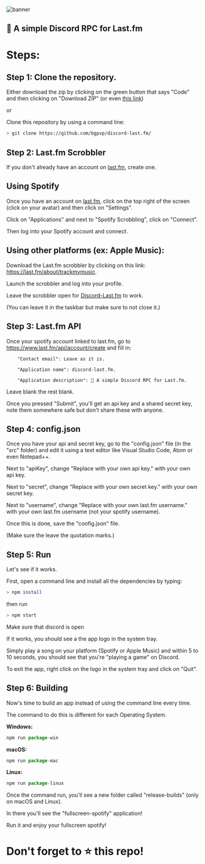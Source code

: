 ![banner](https://raw.githubusercontent.com/bgpvp/discord-last.fm/main/img/banner.png)

## 🎵 A simple Discord RPC for Last.fm


# Steps:

## Step 1: Clone the repository.

Either download the zip by clicking on the green button that says "Code" and then clicking on "Download ZIP" (or even [this link](https://github.com/bgpvp/discord-last.fm/archive/refs/heads/main.zip))

or

Clone this repository by using a command line:

```bash
> git clone https://github.com/bgpvp/discord-last.fm/
```

## Step 2: Last.fm Scrobbler

If you don't already have an account on [last.fm](https://last.fm), create one.

## Using Spotify

Once you have an account on [last.fm](https://last.fm), click on the top right of the screen (click on your avatar) and then click on "Settings".

Click on "Applications" and next to "Spotify Scrobbling", click on "Connect".

Then log into your Spotify account and connect.

## Using other platforms (ex: Apple Music):

Download the Last.fm scrobbler by clicking on this link: https://last.fm/about/trackmymusic.

Launch the scrobbler and log into your profile.

Leave the scrobbler open for [Discord-Last.fm](https://github.com/bgpvp/discord-last.fm) to work.

(You can leave it in the taskbar but make sure to not close it.)

## Step 3: Last.fm API

Once your spotify account linked to last.fm, go to https://www.last.fm/api/account/create and fill in:

        "Contact email": Leave as it is.

        "Application name": discord-last.fm.

        "Application description": 🎵 A simple Discord RPC for Last.fm.

Leave blank the rest blank.

Once you pressed "Submit", you'll get an api key and a shared secret key, note them somewhere safe but don't share these with anyone.

## Step 4: config.json

Once you have your api and secret key, go to the "config.json" file (in the "src" folder) and edit it using a text editor like Visual Studio Code, Atom or even Notepad++.

Next to "apiKey", change "Replace with your own api key." with your own api key.

Next to "secret", change "Replace with your own secret key." with your own secret key.

Next to "username", change "Replace with your own last.fm username." with your own last.fm username (not your spotify username).

Once this is done, save the "config.json" file.

(Make sure the leave the quotation marks.)

## Step 5: Run

Let's see if it works.

First, open a command line and install all the dependencies by typing:

```bash
> npm install
```

then run

```bash
> npm start
```

Make sure that discord is open

If it works, you should see a the app logo in the system tray.

Simply play a song on your platform (Spotify or Apple Music) and within 5 to 10 seconds, you should see that you're "playing a game" on Discord.

To exit the app, right click on the logo in the system tray and click on "Quit".

## Step 6: Building

Now's time to build an app instead of using the command line every time.

The command to do this is different for each Operating System.

**Windows:**

```js
npm run package-win
```

**macOS:**

```js
npm run package-mac
```

**Linux:**

```js
npm run package-linux
```

Once the command run, you'll see a new folder called "release-builds" (only on macOS and Linux).

In there you'll see the "fullscreen-spotify" application!

Run it and enjoy your fullscreen spotify!

# Don't forget to :star: this repo!